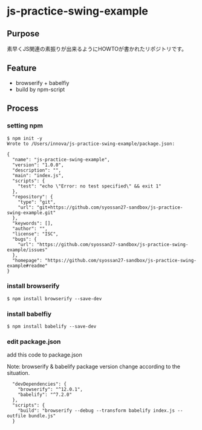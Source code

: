 # js-practice-swing-example

## Purpose

素早くJS関連の素振りが出来るようにHOWTOが書かれたリポジトリです。

## Feature

- browserify + babelfiy
- build by npm-script

## Process

### setting npm

```
$ npm init -y
Wrote to /Users/innova/js-practice-swing-example/package.json:

{
  "name": "js-practice-swing-example",
  "version": "1.0.0",
  "description": "",
  "main": "index.js",
  "scripts": {
    "test": "echo \"Error: no test specified\" && exit 1"
  },
  "repository": {
    "type": "git",
    "url": "git+https://github.com/syossan27-sandbox/js-practice-swing-example.git"
  },
  "keywords": [],
  "author": "",
  "license": "ISC",
  "bugs": {
    "url": "https://github.com/syossan27-sandbox/js-practice-swing-example/issues"
  },
  "homepage": "https://github.com/syossan27-sandbox/js-practice-swing-example#readme"
}
```

### install browserify

`$ npm install browserify --save-dev`

### install babelfiy

`$ npm install babelify --save-dev`

### edit package.json

add this code to package.json

Note: browserify & babelify package version change according to the situation.

```
  "devDependencies": {
    "browserify": "^12.0.1",
    "babelify": "^7.2.0"
  },
  "scripts": {
    "build": "browserify --debug --transform babelify index.js --outfile bundle.js"
  }
```
